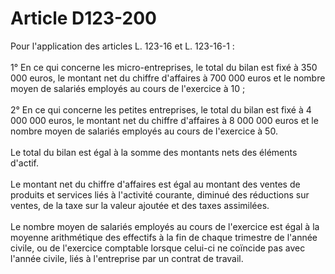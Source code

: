 # Article D123-200

<div align="left">Pour l'application des articles L. 123-16 et L. 123-16-1 : <br/>
<br/>1° En ce qui concerne les micro-entreprises, le total du bilan est fixé à 350 000 euros, le montant net du chiffre d'affaires à 700 000 euros et le nombre moyen de salariés employés au cours de l'exercice à 10 ; <br/>
<br/>2° En ce qui concerne les petites entreprises, le total du bilan est fixé à 4 000 000 euros, le montant net du chiffre d'affaires à 8 000 000 euros et le nombre moyen de salariés employés au cours de l'exercice à 50. <br/>
<br/>Le total du bilan est égal à la somme des montants nets des éléments d'actif. <br/>
<br/>Le montant net du chiffre d'affaires est égal au montant des ventes de produits et services liés à l'activité courante, diminué des réductions sur ventes, de la taxe sur la valeur ajoutée et des taxes assimilées. <br/>
<br/>Le nombre moyen de salariés employés au cours de l'exercice est égal à la moyenne arithmétique des effectifs à la fin de chaque trimestre de l'année civile, ou de l'exercice comptable lorsque celui-ci ne coïncide pas avec l'année civile, liés à l'entreprise par un contrat de travail.</div>
